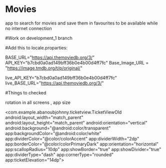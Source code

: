 # Movies
app to search for movies and save them in favourites to be available while no internet connection 

#Work on development_1 branch

#Add this to locale.proparties:  

BASE_URL="https://api.themoviedb.org/3/"
API_KEY="b7cbd0a0ad149bff36b0e4b00d4ff7fc"
Base_Image_URL = "https://image.tmdb.org/t/p/original/"

live_API_KEY="b7cbd0a0ad149bff36b0e4b00d4ff7fc"
live_BASE_URL="https://api.themoviedb.org/3/"

#Things to checked 

rotation in all screens , app size


 <com.example.abanoubjohnny.ticketview.TicketViewOld
        android:layout_width="match_parent"
        android:layout_height="match_parent"
        android:orientation="vertical"
        android:background="@android:color/transparent"
        app:backgroundColor="@android:color/white"
        app:dividerColor="@color/colorAccent"
        app:dividerWidth="2dp"
        app:borderColor="@color/colorPrimaryDark"
        app:orientation="horizontal"
        app:scallopRadius="10dp"
        app:showBorder="true"
        app:showDivider="true"
        app:dividerType="dash"
        app:cornerType="rounded"
        app:ticketElevation="14dp">

		